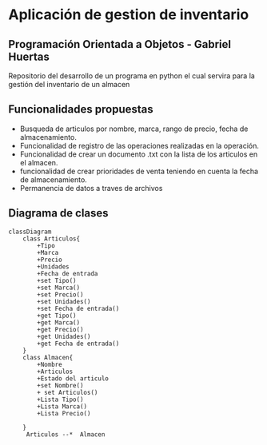 # Aplicación de gestion de inventario
## Programación Orientada a Objetos - Gabriel Huertas 
Repositorio del desarrollo de un programa en python el cual servira para la gestión del inventario de un almacen
## Funcionalidades propuestas
- Busqueda de articulos por nombre, marca, rango de precio, fecha de almacenamiento.
- Funcionalidad de registro de las operaciones realizadas en la operación.
- Funcionalidad de crear un documento .txt con la lista de los articulos en el almacen.
- funcionalidad de crear prioridades de venta teniendo en cuenta la fecha de almacenamiento.
- Permanencia de datos a traves de archivos 
## Diagrama de clases 
```mermaid
classDiagram
    class Articulos{
        +Tipo
        +Marca  
        +Precio 
        +Unidades 
        +Fecha de entrada
        +set Tipo()
        +set Marca()
        +set Precio()
        +set Unidades()
        +set Fecha de entrada()
        +get Tipo()
        +get Marca()
        +get Precio()
        +get Unidades()
        +get Fecha de entrada()
    }
    class Almacen{
        +Nombre
        +Articulos
        +Estado del articulo
        +set Nombre()
        + set Articulos()
        +Lista Tipo()
        +Lista Marca()
        +Lista Precio()

    }
     Articulos --*  Almacen

```
